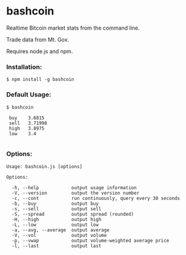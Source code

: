 # bashcoin

Realtime Bitcoin market stats from the command line.

Trade data from Mt. Gox.

Requires node.js and npm.

### Installation:

```
$ npm install -g bashcoin
```

### Default Usage:

```
$ bashcoin
 
 buy    3.6815
 sell   3.71998
 high   3.8975
 low    3.4
 
```

### Options:

```
Usage: bashcoin.js [options]

Options:

  -h, --help            output usage information
  -V, --version         output the version number
  -c, --cont            run continuously, query every 30 seconds
  -b, --buy             output buy
  -s, --sell            output sell
  -S, --spread          output spread (rounded)
  -H, --high            output high
  -L, --low             output low
  -a, --avg, --average  output average
  -V, --vol             output volume
  -p, --vwap            output volume-weighted average price
  -l, --last            output last

```

